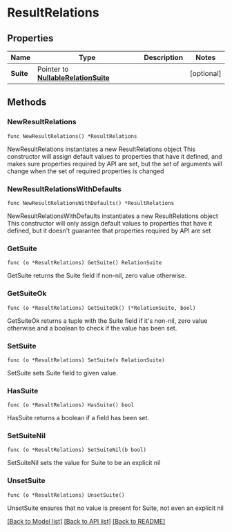 # ResultRelations

## Properties

Name | Type | Description | Notes
------------ | ------------- | ------------- | -------------
**Suite** | Pointer to [**NullableRelationSuite**](RelationSuite.md) |  | [optional] 

## Methods

### NewResultRelations

`func NewResultRelations() *ResultRelations`

NewResultRelations instantiates a new ResultRelations object
This constructor will assign default values to properties that have it defined,
and makes sure properties required by API are set, but the set of arguments
will change when the set of required properties is changed

### NewResultRelationsWithDefaults

`func NewResultRelationsWithDefaults() *ResultRelations`

NewResultRelationsWithDefaults instantiates a new ResultRelations object
This constructor will only assign default values to properties that have it defined,
but it doesn't guarantee that properties required by API are set

### GetSuite

`func (o *ResultRelations) GetSuite() RelationSuite`

GetSuite returns the Suite field if non-nil, zero value otherwise.

### GetSuiteOk

`func (o *ResultRelations) GetSuiteOk() (*RelationSuite, bool)`

GetSuiteOk returns a tuple with the Suite field if it's non-nil, zero value otherwise
and a boolean to check if the value has been set.

### SetSuite

`func (o *ResultRelations) SetSuite(v RelationSuite)`

SetSuite sets Suite field to given value.

### HasSuite

`func (o *ResultRelations) HasSuite() bool`

HasSuite returns a boolean if a field has been set.

### SetSuiteNil

`func (o *ResultRelations) SetSuiteNil(b bool)`

 SetSuiteNil sets the value for Suite to be an explicit nil

### UnsetSuite
`func (o *ResultRelations) UnsetSuite()`

UnsetSuite ensures that no value is present for Suite, not even an explicit nil

[[Back to Model list]](../README.md#documentation-for-models) [[Back to API list]](../README.md#documentation-for-api-endpoints) [[Back to README]](../README.md)


